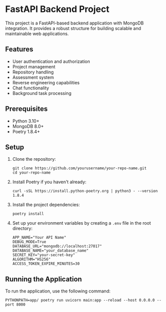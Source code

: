 # FastAPI Backend Project

This project is a FastAPI-based backend application with MongoDB integration. It provides a robust structure for building scalable and maintainable web applications.

## Features

- User authentication and authorization
- Project management
- Repository handling
- Assessment system
- Reverse engineering capabilities
- Chat functionality
- Background task processing

## Prerequisites

- Python 3.10+
- MongoDB 8.0+
- Poetry 1.8.4+

## Setup

1. Clone the repository:
   ```
   git clone https://github.com/yourusername/your-repo-name.git
   cd your-repo-name
   ```

2. Install Poetry if you haven't already:
   ```
   curl -sSL https://install.python-poetry.org | python3 - --version 1.8.4
   ```

3. Install the project dependencies:
   ```
   poetry install
   ```

4. Set up your environment variables by creating a `.env` file in the root directory:
   ```
   APP_NAME="Your API Name"
   DEBUG_MODE=True
   DATABASE_URL="mongodb://localhost:27017"
   DATABASE_NAME="your_database_name"
   SECRET_KEY="your-secret-key"
   ALGORITHM="HS256"
   ACCESS_TOKEN_EXPIRE_MINUTES=30
   ```

## Running the Application

To run the application, use the following command:
   ```
   PYTHONPATH=app/ poetry run uvicorn main:app --reload --host 0.0.0.0 --port 8000
   ```